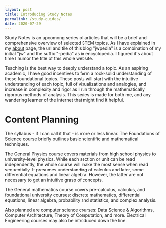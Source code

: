 ```yaml
---
layout: post
title: Introducing Study Notes
permalink: /study-guides/
date: 2020-07-29
---
```


Study Notes is an upcomong series of articles that will be a brief and comprehensive overview of selected STEM topics. As I have explained in my [about](/about) page, the url and tile of this blog "jwpedia" is a combination of my initial "jw" and the suffix "-pedia" as in encyclopedia. I figured it's about time I humor the title of this whole website. 

Teaching is the best way to deeply understand a topic. As an aspiring academic, I have good incentives to form a rock-solid understanding of these foundational topics. These posts will start with the intuitive understanding of each topic, full of visualizations and analogies, and increase in complexity and rigor as I run through the mathematically rigorous methods of analysis. This series is made for both me, and any wandering learner of the internet that might find it helpful. 

# Content Planning

The syllabus - if I can call it that - is more or less linear. The Foundations of Science course briefly outlines basic scientific and mathematical techniques. 

The General Physics course covers materials from high school physics to university-level physics. While each section or unit can be read independently, the whole course will make the most sense when read sequentially. It presumes understanding of calculus and later, some differential equations and linear algebra. However, the latter are not necessary to get an intuitive grasp of concepts. 

The General mathematics course covers pre-calculus, calculus, and foundational university courses: discrete mathematics, differential equations, linear algebra, probability and statistics, and complex analysis. 

Also planned are computer science courses: Data Science & Algorithms, Computer Architecture, Theory of Computation, and more. Electrical Engineering courses may also be introduced down the line. 
